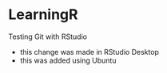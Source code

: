 # LearningR
Testing Git with RStudio
- this change was made in RStudio Desktop
- this was added using Ubuntu

